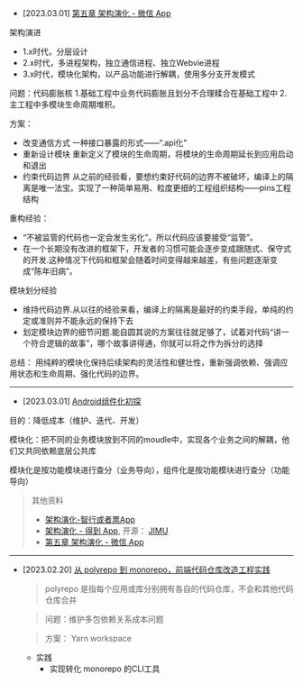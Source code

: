 
- [2023.03.01] [第五章 架构演化 - 微信 App](https://www.jiangguo.net/c/0pg/mog.html)

架构演进
  - 1.x时代，分层设计
  - 2.x时代，多进程架构，独立通信进程、独立Webvie进程
  - 3.x时代，模块化架构，以产品功能进行解耦，使用多分支开发模式


问题：代码膨胀核
1.基础工程中业务代码膨胀且划分不合理糅合在基础工程中
2. 主工程中多模块生命周期堆积。

方案：
- 改变通信方式
	一种接口暴露的形式——“.api化”
- 重新设计模块
	重新定义了模块的生命周期，将模块的生命周期延长到应用启动和退出
- 约束代码边界
	从之前的经验看，要想约束好代码的边界不被破坏，编译上的隔离是唯一法宝。实现了一种简单易用、粒度更细的工程组织结构——pins工程结构


重构经验：
- “不被监管的代码也一定会发生劣化”。所以代码应该要接受“监管”。
- 在一个长期没有改进的框架下，开发者的习惯可能会逐步变成跟随式、保守式的开发.这种情况下代码和框架会随着时间变得越来越差，有些问题逐渐变成“陈年旧病”。

模块划分经验
- 维持代码边界.从以往的经验来看，编译上的隔离是最好的约束手段，单纯的约定或准则并不能永远的保持下去
- 划定模块边界的细节问题.能自圆其说的方案往往就足够了，试着对代码“讲一个符合逻辑的故事”，哪个故事讲得通，你就可以将之作为拆分的选择

总结：
用纯粹的模块化保持后续架构的灵活性和健壮性，重新强调依赖、强调应用状态和生命周期、强化代码的边界。

---

- [2023.03.01] [Android组件化初探](https://www.jiangguo.net/c/0pg/dd2.html)

目的：降低成本（维护、迭代、开发）

模块化：把不同的业务模块放到不同的moudle中，实现各个业务之间的解耦，他们又共同依赖底层公共库

模块化是按功能模块进行查分（业务导向），组件化是按功能模块进行查分（功能导向）

> 其他资料
>  - [架构演化-智行或者票App](https://www.jiangguo.net/c/0pg/54e.html)
>  - [架构演化 - 得到 App](https://www.jiangguo.net/c/0pg/g0z.html), 开源： [JIMU](https://github.com/mqzhangw/JIMU)
>  - [第五章 架构演化 - 微信 App](https://www.jiangguo.net/c/0pg/mog.html)

---


- [2023.02.20] [从 polyrepo 到 monorepo，前端代码仓库改造工程实践](https://mp.weixin.qq.com/s/9KOr5-C5cidp0te1IEg6vg)
  >  polyrepo 是指每个应用或库分别拥有各自的代码仓库，不会和其他代码仓库合并
  
  > 问题：维护多包依赖关系成本问题

  > 方案： Yarn workspace

  - 实践
    - 实现转化 monorepo 的CLI工具

